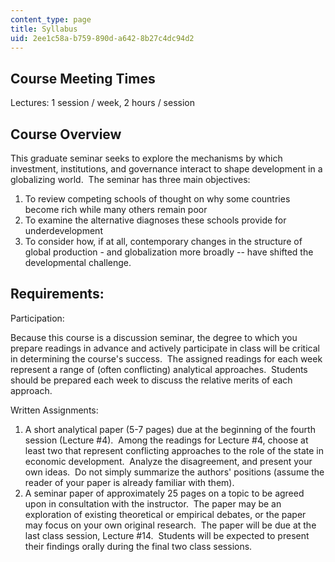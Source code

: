 ```yaml
---
content_type: page
title: Syllabus
uid: 2ee1c58a-b759-890d-a642-8b27c4dc94d2
---
```


Course Meeting Times
--------------------

Lectures: 1 session / week, 2 hours / session

Course Overview
---------------

This graduate seminar seeks to explore the mechanisms by which investment, institutions, and governance interact to shape development in a globalizing world.  The seminar has three main objectives:

1.  To review competing schools of thought on why some countries become rich while many others remain poor
2.  To examine the alternative diagnoses these schools provide for underdevelopment
3.  To consider how, if at all, contemporary changes in the structure of global production - and globalization more broadly -- have shifted the developmental challenge.

Requirements:
-------------

Participation:

Because this course is a discussion seminar, the degree to which you prepare readings in advance and actively participate in class will be critical in determining the course's success.  The assigned readings for each week represent a range of (often conflicting) analytical approaches.  Students should be prepared each week to discuss the relative merits of each approach. 

Written Assignments:

1.  A short analytical paper (5-7 pages) due at the beginning of the fourth session (Lecture #4).  Among the readings for Lecture #4, choose at least two that represent conflicting approaches to the role of the state in economic development.  Analyze the disagreement, and present your own ideas.  Do not simply summarize the authors' positions (assume the reader of your paper is already familiar with them).
2.  A seminar paper of approximately 25 pages on a topic to be agreed upon in consultation with the instructor.  The paper may be an exploration of existing theoretical or empirical debates, or the paper may focus on your own original research.  The paper will be due at the last class session, Lecture #14.  Students will be expected to present their findings orally during the final two class sessions.